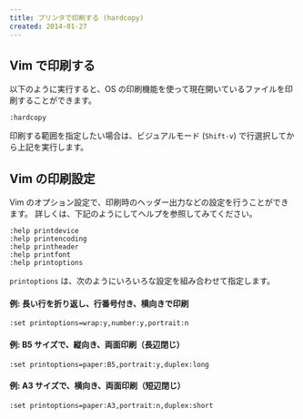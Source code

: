 ```yaml
---
title: プリンタで印刷する (hardcopy)
created: 2014-01-27
---
```


Vim で印刷する
----

以下のように実行すると、OS の印刷機能を使って現在開いているファイルを印刷することができます。

~~~
:hardcopy
~~~

印刷する範囲を指定したい場合は、ビジュアルモード (`Shift-v`) で行選択してから上記を実行します。


Vim の印刷設定
----

Vim のオプション設定で、印刷時のヘッダー出力などの設定を行うことができます。
詳しくは、下記のようにしてヘルプを参照してみてください。

~~~
:help printdevice
:help printencoding
:help printheader
:help printfont
:help printoptions
~~~

`printoptions` は、次のようにいろいろな設定を組み合わせて指定します。

#### 例: 長い行を折り返し、行番号付き、横向きで印刷

~~~
:set printoptions=wrap:y,number:y,portrait:n
~~~

#### 例: B5 サイズで、縦向き、両面印刷（長辺閉じ）　

~~~
:set printoptions=paper:B5,portrait:y,duplex:long
~~~

#### 例: A3 サイズで、横向き、両面印刷（短辺閉じ）

~~~
:set printoptions=paper:A3,portrait:n,duplex:short
~~~

